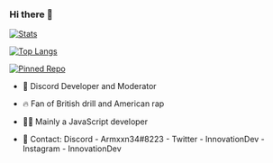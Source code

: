 ### Hi there 👋

[![Stats](https://github-readme-stats.vercel.app/api?username=Armxxn34&show_icons=true&theme=discord_old_blurple)](https://github.com/Armxxn34)

[![Top Langs](https://github-readme-stats.vercel.app/api/top-langs/?username=Armxxn34&theme=discord_old_blurple)](https://github.com/Armxxn34)

[![Pinned Repo](https://github-readme-stats.vercel.app/api/pin/?username=Armxxn34&repo=Slash-Example&theme=discord_old_blurple)](https://github.com/TheUntraceable/Slash-Example)

- 🤔 Discord Developer and Moderator

- 🔥 Fan of British drill and American rap

- 👩‍💻 Mainly a JavaScript developer

- 🥼 Contact: Discord - Armxxn34#8223 - Twitter - InnovationDev - Instagram - InnovationDev
